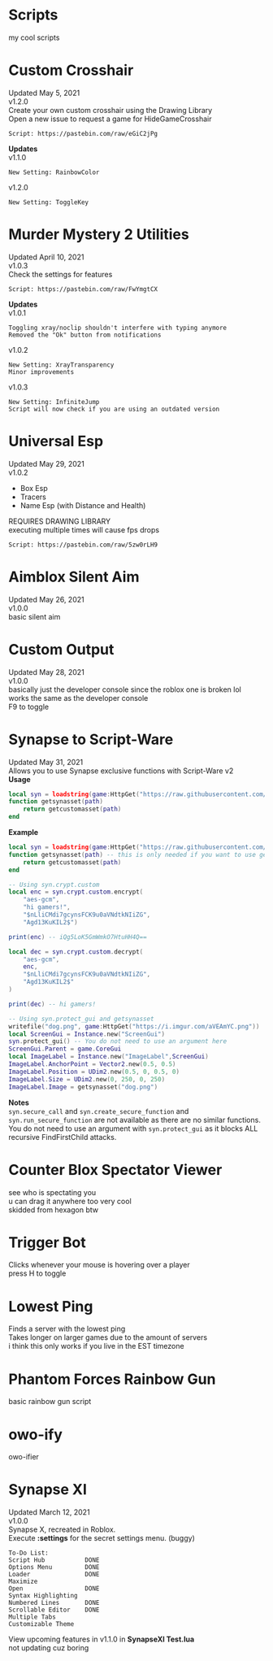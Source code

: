 # Scripts  
my cool scripts  
  
# Custom Crosshair  
Updated May 5, 2021  
v1.2.0  
Create your own custom crosshair using the Drawing Library  
Open a new issue to request a game for HideGameCrosshair  
```
Script: https://pastebin.com/raw/eGiC2jPg
```  
**Updates**  
v1.1.0  
```
New Setting: RainbowColor
```  
v1.2.0  
```
New Setting: ToggleKey
```  
  
# Murder Mystery 2 Utilities  
Updated April 10, 2021  
v1.0.3  
Check the settings for features  
```
Script: https://pastebin.com/raw/FwYmgtCX
```   
**Updates**  
v1.0.1  
```
Toggling xray/noclip shouldn't interfere with typing anymore
Removed the "Ok" button from notifications
```  
v1.0.2  
```
New Setting: XrayTransparency
Minor improvements
```   
v1.0.3  
```
New Setting: InfiniteJump
Script will now check if you are using an outdated version
```  
  
# Universal Esp  
Updated May 29, 2021  
v1.0.2  
- Box Esp  
- Tracers  
- Name Esp (with Distance and Health)  
  
REQUIRES DRAWING LIBRARY  
executing multiple times will cause fps drops  
```
Script: https://pastebin.com/raw/5zw0rLH9
```  
  
# Aimblox Silent Aim  
Updated May 26, 2021  
v1.0.0  
basic silent aim  

# Custom Output  
Updated May 28, 2021  
v1.0.0  
basically just the developer console since the roblox one is broken lol  
works the same as the developer console  
F9 to toggle  

# Synapse to Script-Ware  
Updated May 31, 2021  
Allows you to use Synapse exclusive functions with Script-Ware v2  
**Usage**  
```lua
local syn = loadstring(game:HttpGet("https://raw.githubusercontent.com/zzerexx/scripts/main/SynapseToScriptWare.lua", true))()
function getsynasset(path)
	return getcustomasset(path)
end
```  
  
**Example**    
```lua
local syn = loadstring(game:HttpGet("https://raw.githubusercontent.com/zzerexx/scripts/main/SynapseToScriptWare.lua", true))()
function getsynasset(path) -- this is only needed if you want to use getsynasset
	return getcustomasset(path)
end

-- Using syn.crypt.custom
local enc = syn.crypt.custom.encrypt(
	"aes-gcm",
	"hi gamers!",
	"$nLliCMdi7gcynsFCK9u0aVNdtkNIiZG",
	"Agd13KuKIL2$")

print(enc) -- iQg5LoK5GmWmkO7HtuHH4Q==

local dec = syn.crypt.custom.decrypt(
	"aes-gcm",
	enc,
	"$nLliCMdi7gcynsFCK9u0aVNdtkNIiZG",
	"Agd13KuKIL2$"
)

print(dec) -- hi gamers!

-- Using syn.protect_gui and getsynasset
writefile("dog.png", game:HttpGet("https://i.imgur.com/aVEAmYC.png"))
local ScreenGui = Instance.new("ScreenGui")
syn.protect_gui() -- You do not need to use an argument here
ScreenGui.Parent = game.CoreGui
local ImageLabel = Instance.new("ImageLabel",ScreenGui)
ImageLabel.AnchorPoint = Vector2.new(0.5, 0.5)
ImageLabel.Position = UDim2.new(0.5, 0, 0.5, 0)
ImageLabel.Size = UDim2.new(0, 250, 0, 250)
ImageLabel.Image = getsynasset("dog.png")
```  

**Notes**  
`syn.secure_call` and `syn.create_secure_function` and `syn.run_secure_function` are not available as there are no similar functions.  
You do not need to use an argument with `syn.protect_gui` as it blocks ALL recursive FindFirstChild attacks.  
  
# Counter Blox Spectator Viewer  
see who is spectating you  
u can drag it anywhere too very cool  
skidded from hexagon btw  
  
# Trigger Bot
Clicks whenever your mouse is hovering over a player  
press H to toggle  
  
# Lowest Ping  
Finds a server with the lowest ping  
Takes longer on larger games due to the amount of servers  
i think this only works if you live in the EST timezone  
  
# Phantom Forces Rainbow Gun  
basic rainbow gun script  
  
# owo-ify  
owo-ifier  
  
# Synapse XI  
Updated March 12, 2021  
v1.0.0   
Synapse X, recreated in Roblox.  
Execute **:settings** for the secret settings menu. (buggy)  
```
To-Do List:
Script Hub           DONE
Options Menu         DONE
Loader               DONE
Maximize             
Open                 DONE
Syntax Highlighting  
Numbered Lines       DONE
Scrollable Editor    DONE
Multiple Tabs        
Customizable Theme   
```  
View upcoming features in v1.1.0 in **SynapseXI Test.lua**  
not updating cuz boring
